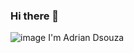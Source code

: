 ### Hi there 👋
![image](https://user-images.githubusercontent.com/60578726/122195781-49a64280-ceb4-11eb-8f34-17b02b305b92.png)
I'm Adrian Dsouza 


<!--
**adrian2504/adrian2504** is a ✨ _special_ ✨ repository because its `README.md` (this file) appears on your GitHub profile.

Here are some ideas to get you started:

- 🔭 I’m currently working on ...
- 🌱 I’m currently learning ...
- 👯 I’m looking to collaborate on ...
- 🤔 I’m looking for help with ...
- 💬 Ask me about ...
- 📫 How to reach me: ...
- 😄 Pronouns: ...
- ⚡ Fun fact: ...
-->
